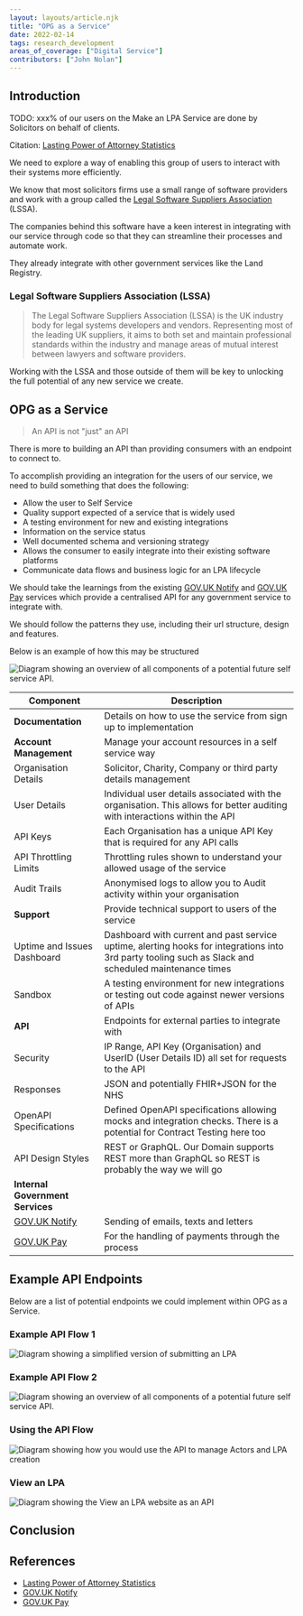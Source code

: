 ```yaml
---
layout: layouts/article.njk
title: "OPG as a Service"
date: 2022-02-14
tags: research_development
areas_of_coverage: ["Digital Service"]
contributors: ["John Nolan"]
---
```


## Introduction

TODO: xxx% of our users on the Make an LPA Service are done by Solicitors on behalf of clients.

Citation: [Lasting Power of Attorney Statistics](https://www.lastingpowerofattorney.service.gov.uk/stats)

We need to explore a way of enabling this group of users to interact with their systems more efficiently.

We know that most solicitors firms use a small range of software providers and work with a group called the [Legal Software Suppliers Association](https://www.lssa.co.uk) (LSSA).

The companies behind this software have a keen interest in integrating with our service through code so that they can streamline their processes and automate work.

They already integrate with other government services like the Land Registry.

### Legal Software Suppliers Association (LSSA)

> The Legal Software Suppliers Association (LSSA) is the UK industry body for legal systems developers and vendors. Representing most of the leading UK suppliers, it aims to both set and maintain professional standards within the industry and manage areas of mutual interest between lawyers and software providers.

Working with the LSSA and those outside of them will be key to unlocking the full potential of any new service we create.

## OPG as a Service

> An API is not "just" an API

There is more to building an API than providing consumers with an endpoint to connect to.

To accomplish providing an integration for the users of our service, we need to build something that does the following:

- Allow the user to Self Service
- Quality support expected of a service that is widely used
- A testing environment for new and existing integrations
- Information on the service status
- Well documented schema and versioning strategy
- Allows the consumer to easily integrate into their existing software platforms
- Communicate data flows and business logic for an LPA lifecycle

We should take the learnings from the existing [GOV.UK Notify](https://www.notifications.service.gov.uk/) and [GOV.UK Pay](https://www.payments.service.gov.uk/) services which provide a centralised API for any government service to integrate with.

We should follow the patterns they use, including their url structure, design and features.

Below is an example of how this may be structured

![Diagram showing an overview of all components of a potential future self service API.](/assets/images/research-development/opg-as-a-service/opg-as-a-service.jpg "Diagram showing an overview of all components of a potential future self service API.")

| Component | Description |
|---|---|
| **Documentation** | Details on how to use the service from sign up to implementation |
| **Account Management** | Manage your account resources in a self service way |
| Organisation Details | Solicitor, Charity, Company or third party details management |
| User Details | Individual user details associated with the organisation. This allows for better auditing with interactions within the API |
| API Keys | Each Organisation has a unique API Key that is required for any API calls |
| API Throttling Limits | Throttling rules shown to understand your allowed usage of the service |
| Audit Trails | Anonymised logs to allow you to Audit activity within your organisation |
| **Support** | Provide technical support to users of the service |
| Uptime and Issues Dashboard | Dashboard with current and past service uptime, alerting hooks for integrations into 3rd party tooling such as Slack and scheduled maintenance times |
| Sandbox | A testing environment for new integrations or testing out code against newer versions of APIs |
| **API** | Endpoints for external parties to integrate with |
| Security | IP Range, API Key (Organisation) and UserID (User Details ID) all set for requests to the API |
| Responses | JSON and potentially FHIR+JSON for the NHS |
| OpenAPI Specifications | Defined OpenAPI specifications allowing mocks and integration checks. There is a potential for Contract Testing here too |
| API Design Styles | REST or GraphQL. Our Domain supports REST more than GraphQL so REST is probably the way we will go |
| **Internal Government Services** |  |
| [GOV.UK Notify](https://www.notifications.service.gov.uk/) | Sending of emails, texts and letters |
| [GOV.UK Pay](https://www.payments.service.gov.uk/) | For the handling of payments through the process |

## Example API Endpoints

Below are a list of potential endpoints we could implement within OPG as a Service.

### Example API Flow 1


![Diagram showing a simplified version of submitting an LPA](/assets/images/research-development/opg-as-a-service/simple-api-example.jpg "Diagram showing a simplified version of submitting an LPA")

### Example API Flow 2

![Diagram showing an overview of all components of a potential future self service API.](/assets/images/research-development/opg-as-a-service/full-api-example.jpg "Diagram showing an overview of all components of a potential future self service API.")

### Using the API Flow

![Diagram showing how you would use the API to manage Actors and LPA creation](/assets/images/research-development/opg-as-a-service/using-api-flow.jpg "Diagram showing how you would use the API to manage Actors and LPA creation")

### View an LPA

![Diagram showing the View an LPA website as an API](/assets/images/research-development/opg-as-a-service/view-an-lpa-api.jpg "Diagram showing the View an LPA website as an API")
## Conclusion



## References

- [Lasting Power of Attorney Statistics](https://www.lastingpowerofattorney.service.gov.uk/stats)
- [GOV.UK Notify](https://www.notifications.service.gov.uk/)
- [GOV.UK Pay](https://www.payments.service.gov.uk/)
